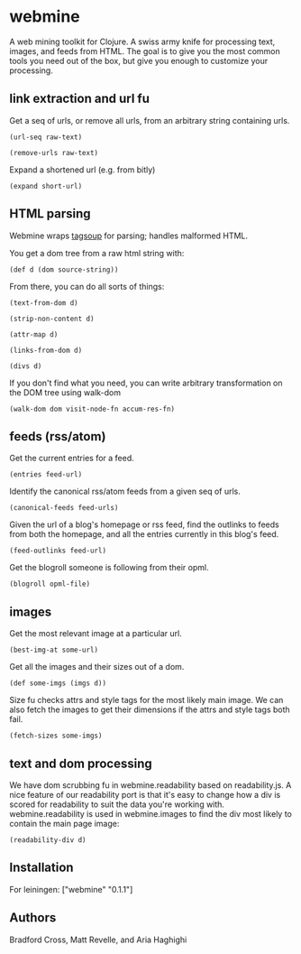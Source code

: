 # webmine

A web mining toolkit for Clojure. A swiss army knife for processing text, images, and feeds from HTML. The goal is to give you the most common tools you need out of the box, but give you enough to customize your processing.

## link extraction and url fu

Get a seq of urls, or remove all urls, from an arbitrary string containing urls.

    (url-seq raw-text)

    (remove-urls raw-text)

Expand a shortened url (e.g. from bitly)

    (expand short-url)


## HTML parsing

Webmine wraps [tagsoup](http://home.ccil.org/~cowan/XML/tagsoup/) for parsing; handles malformed HTML.

You get a dom tree from a raw html string with:

    (def d (dom source-string))

From there, you can do all sorts of things:

    (text-from-dom d)

    (strip-non-content d)

	(attr-map d)
	
	(links-from-dom d)

    (divs d)

If you don't find what you need, you can write arbitrary transformation on the DOM tree using walk-dom

	(walk-dom dom visit-node-fn accum-res-fn)

## feeds (rss/atom)

Get the current entries for a feed.

    (entries feed-url)

Identify the canonical rss/atom feeds from a given seq of urls. 

    (canonical-feeds feed-urls)

Given the url of a blog's homepage or rss feed, find the outlinks to feeds from both the homepage, and all the entries currently in this blog's feed.

    (feed-outlinks feed-url)

Get the blogroll someone is following from their opml.

    (blogroll opml-file)


## images

Get the most relevant image at a particular url.

    (best-img-at some-url)

Get all the images and their sizes out of a dom.

    (def some-imgs (imgs d))

Size fu checks attrs and style tags for the most likely main image.  We can also fetch the images to get their dimensions if the attrs and style tags both fail.

    (fetch-sizes some-imgs)

## text and dom processing

We have dom scrubbing fu in webmine.readability based on readability.js. A nice feature of our readability port is that it's easy to change how a div is scored for readability to suit the data you're working with. webmine.readability is used in webmine.images to find the div most likely to contain the main page image:

	(readability-div d)


## Installation

For leiningen:
    ["webmine" "0.1.1"]


## Authors

Bradford Cross, Matt Revelle, and Aria Haghighi 

